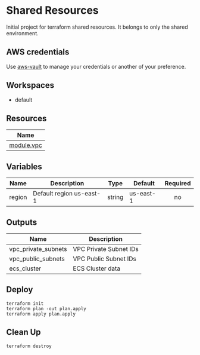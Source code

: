 # Shared Resources

Initial project for terraform shared resources. It belongs to only the shared environment.

## AWS credentials

Use [aws-vault](https://github.com/99designs/aws-vault) to manage your credentials or another of your preference.

## Workspaces

- default

## Resources

| Name                                                                                     |
| ---------------------------------------------------------------------------------------- |
| [module.vpc](https://registry.terraform.io/modules/terraform-aws-modules/vpc/aws/latest) |

## Variables

| Name   | Description              | Type   | Default   | Required |
| ------ | ------------------------ | ------ | --------- | :------: |
| region | Default region us-east-1 | string | us-east-1 |    no    |

## Outputs

| Name                | Description            |
| ------------------- | ---------------------- |
| vpc_private_subnets | VPC Private Subnet IDs |
| vpc_public_subnets  | VPC Public Subnet IDs  |
| ecs_cluster         | ECS Cluster data       |

## Deploy

```
terraform init
terraform plan -out plan.apply
terraform apply plan.apply
```

## Clean Up

```
terraform destroy
```
